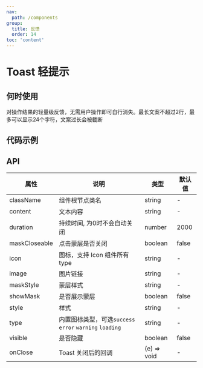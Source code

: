 ```yaml
---
nav:
  path: /components
group:
  title: 反馈
  order: 14
toc: 'content'
---
```

# Toast 轻提示

<code src="../../docs/components/compatibility.tsx" inline="true"></code>

## 何时使用
对操作结果的轻量级反馈，无需用户操作即可自行消失。最长文案不超过2行，最多可以显示24个字符，文案过长会被截断

## 代码示例
<code src='pages/Toast/index'></code>

## API
| 属性 | 说明 | 类型 | 默认值 |
| -----|-----|-----|----- |
| className | 组件根节点类名 | string | - | 
| content | 文本内容 | string | - | 
| duration | 持续时间, 为0时不会自动关闭 | number | 2000 |
| maskCloseable | 点击蒙层是否关闭 | boolean | false | 
| icon | 图标，支持 Icon 组件所有type | string | - | 
| image | 图片链接 | string | - | 
| maskStyle | 蒙层样式 | string | - |
| showMask | 是否展示蒙层 |  boolean | false | 
| style | 样式 | string | - | 
| type | 内置图标类型，可选`success` `error` `warning` `loading` | string | - | 
| visible | 是否隐藏 | boolean | false | 
| onClose | Toast 关闭后的回调 | (e) => void | - | 


